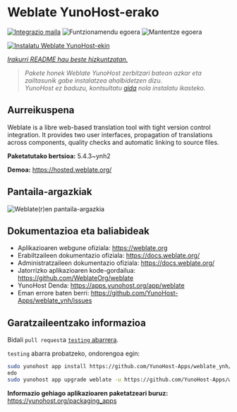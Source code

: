 <!--
Ohart ongi: README hau automatikoki sortu da <https://github.com/YunoHost/apps/tree/master/tools/readme_generator>ri esker
EZ editatu eskuz.
-->

# Weblate YunoHost-erako

[![Integrazio maila](https://dash.yunohost.org/integration/weblate.svg)](https://ci-apps.yunohost.org/ci/apps/weblate/) ![Funtzionamendu egoera](https://ci-apps.yunohost.org/ci/badges/weblate.status.svg) ![Mantentze egoera](https://ci-apps.yunohost.org/ci/badges/weblate.maintain.svg)

[![Instalatu Weblate YunoHost-ekin](https://install-app.yunohost.org/install-with-yunohost.svg)](https://install-app.yunohost.org/?app=weblate)

*[Irakurri README hau beste hizkuntzatan.](./ALL_README.md)*

> *Pakete honek Weblate YunoHost zerbitzari batean azkar eta zailtasunik gabe instalatzea ahalbidetzen dizu.*  
> *YunoHost ez baduzu, kontsultatu [gida](https://yunohost.org/install) nola instalatu ikasteko.*

## Aurreikuspena

Weblate is a libre web-based translation tool with tight version control integration. It provides two user interfaces, propagation of translations across components, quality checks and automatic linking to source files.

**Paketatutako bertsioa:** 5.4.3~ynh2

**Demoa:** <https://hosted.weblate.org/>

## Pantaila-argazkiak

![Weblate(r)en pantaila-argazkia](./doc/screenshots/BigScreenshot.png)

## Dokumentazioa eta baliabideak

- Aplikazioaren webgune ofiziala: <https://weblate.org>
- Erabiltzaileen dokumentazio ofiziala: <https://docs.weblate.org/>
- Administratzaileen dokumentazio ofiziala: <https://docs.weblate.org/>
- Jatorrizko aplikazioaren kode-gordailua: <https://github.com/WeblateOrg/weblate>
- YunoHost Denda: <https://apps.yunohost.org/app/weblate>
- Eman errore baten berri: <https://github.com/YunoHost-Apps/weblate_ynh/issues>

## Garatzaileentzako informazioa

Bidali `pull request`a [`testing` abarrera](https://github.com/YunoHost-Apps/weblate_ynh/tree/testing).

`testing` abarra probatzeko, ondorengoa egin:

```bash
sudo yunohost app install https://github.com/YunoHost-Apps/weblate_ynh/tree/testing --debug
edo
sudo yunohost app upgrade weblate -u https://github.com/YunoHost-Apps/weblate_ynh/tree/testing --debug
```

**Informazio gehiago aplikazioaren paketatzeari buruz:** <https://yunohost.org/packaging_apps>
